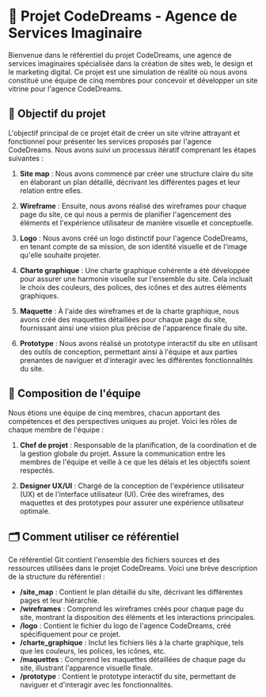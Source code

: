 # 💼 Projet CodeDreams - Agence de Services Imaginaire

Bienvenue dans le référentiel du projet CodeDreams, une agence de services imaginaires spécialisée dans la création de sites web, le design et le marketing digital. Ce projet est une simulation de réalité où nous avons constitué une équipe de cinq membres pour concevoir et développer un site vitrine pour l'agence CodeDreams.

## 🎨 Objectif du projet

L'objectif principal de ce projet était de créer un site vitrine attrayant et fonctionnel pour présenter les services proposés par l'agence CodeDreams. Nous avons suivi un processus itératif comprenant les étapes suivantes :

1. **Site map** : Nous avons commencé par créer une structure claire du site en élaborant un plan détaillé, décrivant les différentes pages et leur relation entre elles.

2. **Wireframe** : Ensuite, nous avons réalisé des wireframes pour chaque page du site, ce qui nous a permis de planifier l'agencement des éléments et l'expérience utilisateur de manière visuelle et conceptuelle.

3. **Logo** : Nous avons créé un logo distinctif pour l'agence CodeDreams, en tenant compte de sa mission, de son identité visuelle et de l'image qu'elle souhaite projeter.

4. **Charte graphique** : Une charte graphique cohérente a été développée pour assurer une harmonie visuelle sur l'ensemble du site. Cela incluait le choix des couleurs, des polices, des icônes et des autres éléments graphiques.

5. **Maquette** : À l'aide des wireframes et de la charte graphique, nous avons créé des maquettes détaillées pour chaque page du site, fournissant ainsi une vision plus précise de l'apparence finale du site.

6. **Prototype** : Nous avons réalisé un prototype interactif du site en utilisant des outils de conception, permettant ainsi à l'équipe et aux parties prenantes de naviguer et d'interagir avec les différentes fonctionnalités du site.

## 👥 Composition de l'équipe

Nous étions une équipe de cinq membres, chacun apportant des compétences et des perspectives uniques au projet. Voici les rôles de chaque membre de l'équipe :

1. **Chef de projet** : Responsable de la planification, de la coordination et de la gestion globale du projet. Assure la communication entre les membres de l'équipe et veille à ce que les délais et les objectifs soient respectés.

2. **Designer UX/UI** : Chargé de la conception de l'expérience utilisateur (UX) et de l'interface utilisateur (UI). Crée des wireframes, des maquettes et des prototypes pour assurer une expérience utilisateur optimale.

## 🗂 Comment utiliser ce référentiel

Ce référentiel Git contient l'ensemble des fichiers sources et des ressources utilisées dans le projet CodeDreams. Voici une brève description de la structure du référentiel :

- **/site_map** : Contient le plan détaillé du site, décrivant les différentes pages et leur hiérarchie.
- **/wireframes** : Comprend les wireframes créés pour chaque page du site, montrant la disposition des éléments et les interactions principales.
- **/logo** : Contient le fichier du logo de l'agence CodeDreams, créé spécifiquement pour ce projet.
- **/charte_graphique** : Inclut les fichiers liés à la charte graphique, tels que les couleurs, les polices, les icônes, etc.
- **/maquettes** : Comprend les maquettes détaillées de chaque page du site, illustrant l'apparence visuelle finale.
- **/prototype** : Contient le prototype interactif du site, permettant de naviguer et d'interagir avec les fonctionnalités.
